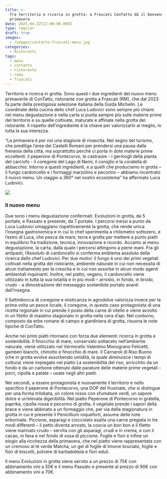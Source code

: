 ```yaml
---
title: >-
  Tra territorio e ricerca in grotta: a Frascati ConTatto dà il benvenuto alla
  primavera
date: 2025-04-22T22:00:00.000Z
type: regular
draft: true
images:
  - /images/contatto-frascati-menu.jpg
categories:
  - Ristoranti
tags:
  - menu
  - contatto
  - ristorante
  - roma
  - frascati
---
```


Territorio e ricerca in grotta. Sono questi i due ingredienti del nuovo menu primaverile di ConTatto, ristorante con grotta a Frascati (RM), che dal 2023 fa parte della prestigiosa selezione italiana della Guida Michelin. Le coordinate della cucina dello chef Luca Ludovici sono sempre più chiare: nei menu degustazione e nella carta si punta sempre più sulle materie prime del territorio e su quelle coltivate, maturate e affinate nella grotta del ristorante. Il rispetto dell’ingrediente è la chiave per valorizzarlo al meglio, in tutta la sua interezza.

“La primavera è per noi una stagione di rinascita. Nel segno del turismo, che predilige l’area dei Castelli Romani per prendersi una pausa dalla frenesia della città, ma soprattutto perchè ci porta in dote materie prime eccellenti: il peperone di Pontecorvo, le castraùre - i germogli della pianta del carciofo - il coregone del Lago di Nemi, il coniglio e la coratella di abbacchio. Intorno a questi ingredienti, e a quelli che produciamo in grotta – il fungo cardoncello e i formaggi marzolino e pecorino – abbiamo incentrato il nuovo menu. Un viaggio a 360° nel nostro ecosistema” ha affermato Luca Ludovici.

![](/images/contatto-menu-frascati.jpg)

### Il nuovo menu

Due sono i menu degustazione confermati: Evoluzioni in grotta, da 5 portate, e Passato e presente, da 7 portate. I percorsi messi a punto da Luca Ludovici omaggiano rispettivamente la grotta, che rende unica l’insegna gastronomica e in cui lo chef sperimenta a chilometro sottozero, e l’estro di Luca, che pesca da mare, terra e grotta per mettere a punto piatti in equilibrio fra tradizione, tecnica, innovazione e ricordo. Accanto ai menu degustazione, la carta, dalla quale i percorsi attingono a piene mani. Fra gli antipasti, l’Assoluto di cardoncello si conferma emblema assoluto della ricerca dello chef Ludovici. Per due motivi: il fungo è uno dei primi vegetali coltivati nella grotta del ristorante, ambiente naturale in cui non necessita di alcun trattamento per la crescita e in cui non assorbe in alcun modo agenti ambientali inquinanti. Inoltre, nel piatto, vegano, il cardoncello viene utilizzato in tutta la sua totalità e in più modi – arrosto, in fondo, in brodo, crudo - a dimostrazione del messaggio sostenibile portato avanti dall’insegna.

Il Saltimbocca di coregone e misticanza in agrodolce valorizza invece per la prima volta un pesce locale, il coregone, in questo caso protagonista di una ricetta regionale in cui prende il posto della carne di vitello e viene avvolto in un filetto di maialino stagionato in grotta nella cera d’api. Nel contorno, composto da erbe romane di campo e giardiniera di grotta, risuona le note tipiche di ConTatto.

Anche nei primi piatti ritornano con forza due elementi: ricerca in grotta e sostenibilità. Il finocchio di mare, conservato sottaceto nell’ambiente naturale, viene utilizzato nel Vermicello Valentino Monograno Felicetti, gamberi bianchi, chinotto e finocchio di mare. Il Carnaroli di Riso Buono (che in grotta evolve assorbendo umidità, la quale diminuisce i tempi di cottura) viene impiegato nel piatto La sostenibilità del riso, arricchito da un fondo e da un carbone ottenuto dalle parature delle materie prime vegetali - porri, cipolla e patate – usate negli altri piatti.

Nei secondi, a essere protagonista è nuovamente il territorio e nello specifico il peperone di Pontecorvo, una DOP del frusinate, che si distingue per una forma trilobata, un colore rosso con sfumature verdi, un sapore dolce e un’elevata digeribilità. Nel piatto Peperone di Pontecorvo in gratella, paprika, cipolla rossa e pecorino di grotta, il vegetale prende i sapori della brace e viene abbinato a un formaggio che, per via della stagionatura in grotta in cui è presente il Penicillium roqueforti, assume delle note erborinate. Piccione, asparagi e cioccolato esalta una carne pregiata in tre modi differenti – il petto diventa arrosto, la coscia un bon bon e il filetto viene marinato crudo – servita con gli asparagi, crudi e in crema, e con il cacao, in fava e nel fondo di ossa di piccione. Foglie e fiori è infine un elogio alla ricchezza della primavera, che nel piatto viene rappresentata con un cremoso al tè verde Matcha, un gel di foglie di limone bruciato, foglie e fiori di biscotti, polvere di barbabietola e fiori eduli.

Il menu Evoluzioni in grotta viene servito a un prezzo di 75€ con abbinamento vini a 50€ e il menu Passato e presente al prezzo di 90€ con abbinamento vini a 70€.
